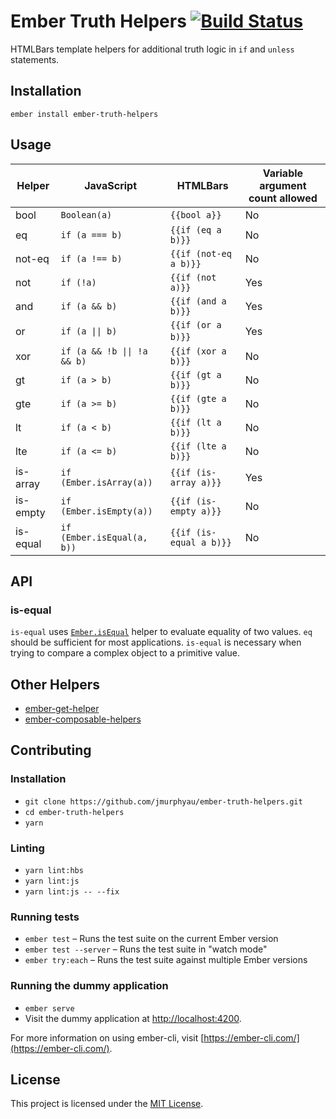 Ember Truth Helpers [![Build Status](https://travis-ci.org/jmurphyau/ember-truth-helpers.svg?branch=master)](https://travis-ci.org/jmurphyau/ember-truth-helpers)
==============================================================================

HTMLBars template helpers for additional truth logic in `if` and `unless` statements.

Installation
------------------------------------------------------------------------------

```
ember install ember-truth-helpers
```

Usage
------------------------------------------------------------------------------

Helper   | JavaScript                                    | HTMLBars                | Variable argument count allowed |
---------|-----------------------------------------------|-------------------------|---------------------------------|
bool     | `Boolean(a)`                                  | `{{bool a}}`            | No
eq       | `if (a === b)`                                | `{{if (eq a b)}}`       | No                              |
not-eq   | `if (a !== b)`                                | `{{if (not-eq a b)}}`   | No                              |
not      | `if (!a)`                                     | `{{if (not a)}}`        | Yes                             |
and      | `if (a && b)`                                 | `{{if (and a b)}}`      | Yes                             |
or       | <code>if (a &#124;&#124; b)</code>            | `{{if (or a b)}}`       | Yes                             |
xor      | <code>if (a && !b &#124;&#124; !a && b)</code>| `{{if (xor a b)}}`      | No                              |
gt       | `if (a > b)`                                  | `{{if (gt a b)}}`       | No                              |
gte      | `if (a >= b)`                                 | `{{if (gte a b)}}`      | No                              |
lt       | `if (a < b)`                                  | `{{if (lt a b)}}`       | No                              |
lte      | `if (a <= b)`                                 | `{{if (lte a b)}}`      | No                              |
is-array | `if (Ember.isArray(a))`                       | `{{if (is-array a)}}`   | Yes                             |
is-empty | `if (Ember.isEmpty(a))`                       | `{{if (is-empty a)}}`   | No                             |
is-equal | `if (Ember.isEqual(a, b))`                    | `{{if (is-equal a b)}}` | No                              |

## API

### is-equal

`is-equal` uses [`Ember.isEqual`](https://emberjs.com/api/#method_isEqual) helper to evaluate equality of two values.
 `eq` should be sufficient for most applications. `is-equal` is necessary when trying to compare a complex object to
 a primitive value.

## Other Helpers

* [ember-get-helper](https://github.com/jmurphyau/ember-get-helper)
* [ember-composable-helpers](https://github.com/DockYard/ember-composable-helpers)

Contributing
------------------------------------------------------------------------------

### Installation

* `git clone https://github.com/jmurphyau/ember-truth-helpers.git`
* `cd ember-truth-helpers`
* `yarn`

### Linting

* `yarn lint:hbs`
* `yarn lint:js`
* `yarn lint:js -- --fix`

### Running tests

* `ember test` – Runs the test suite on the current Ember version
* `ember test --server` – Runs the test suite in "watch mode"
* `ember try:each` – Runs the test suite against multiple Ember versions

### Running the dummy application

* `ember serve`
* Visit the dummy application at [http://localhost:4200](http://localhost:4200).

For more information on using ember-cli, visit [https://ember-cli.com/](https://ember-cli.com/).

License
------------------------------------------------------------------------------

This project is licensed under the [MIT License](LICENSE.md).
